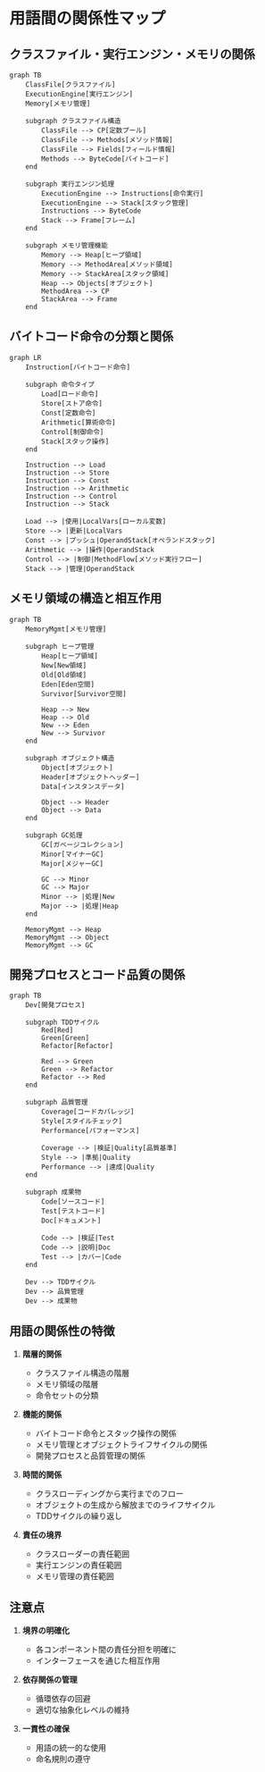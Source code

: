 # 用語間の関係性マップ

## クラスファイル・実行エンジン・メモリの関係

```mermaid
graph TB
    ClassFile[クラスファイル]
    ExecutionEngine[実行エンジン]
    Memory[メモリ管理]
    
    subgraph クラスファイル構造
        ClassFile --> CP[定数プール]
        ClassFile --> Methods[メソッド情報]
        ClassFile --> Fields[フィールド情報]
        Methods --> ByteCode[バイトコード]
    end
    
    subgraph 実行エンジン処理
        ExecutionEngine --> Instructions[命令実行]
        ExecutionEngine --> Stack[スタック管理]
        Instructions --> ByteCode
        Stack --> Frame[フレーム]
    end
    
    subgraph メモリ管理機能
        Memory --> Heap[ヒープ領域]
        Memory --> MethodArea[メソッド領域]
        Memory --> StackArea[スタック領域]
        Heap --> Objects[オブジェクト]
        MethodArea --> CP
        StackArea --> Frame
    end
```

## バイトコード命令の分類と関係

```mermaid
graph LR
    Instruction[バイトコード命令]
    
    subgraph 命令タイプ
        Load[ロード命令]
        Store[ストア命令]
        Const[定数命令]
        Arithmetic[算術命令]
        Control[制御命令]
        Stack[スタック操作]
    end
    
    Instruction --> Load
    Instruction --> Store
    Instruction --> Const
    Instruction --> Arithmetic
    Instruction --> Control
    Instruction --> Stack
    
    Load --> |使用|LocalVars[ローカル変数]
    Store --> |更新|LocalVars
    Const --> |プッシュ|OperandStack[オペランドスタック]
    Arithmetic --> |操作|OperandStack
    Control --> |制御|MethodFlow[メソッド実行フロー]
    Stack --> |管理|OperandStack
```

## メモリ領域の構造と相互作用

```mermaid
graph TB
    MemoryMgmt[メモリ管理]
    
    subgraph ヒープ管理
        Heap[ヒープ領域]
        New[New領域]
        Old[Old領域]
        Eden[Eden空間]
        Survivor[Survivor空間]
        
        Heap --> New
        Heap --> Old
        New --> Eden
        New --> Survivor
    end
    
    subgraph オブジェクト構造
        Object[オブジェクト]
        Header[オブジェクトヘッダー]
        Data[インスタンスデータ]
        
        Object --> Header
        Object --> Data
    end
    
    subgraph GC処理
        GC[ガベージコレクション]
        Minor[マイナーGC]
        Major[メジャーGC]
        
        GC --> Minor
        GC --> Major
        Minor --> |処理|New
        Major --> |処理|Heap
    end
    
    MemoryMgmt --> Heap
    MemoryMgmt --> Object
    MemoryMgmt --> GC
```

## 開発プロセスとコード品質の関係

```mermaid
graph TB
    Dev[開発プロセス]
    
    subgraph TDDサイクル
        Red[Red]
        Green[Green]
        Refactor[Refactor]
        
        Red --> Green
        Green --> Refactor
        Refactor --> Red
    end
    
    subgraph 品質管理
        Coverage[コードカバレッジ]
        Style[スタイルチェック]
        Performance[パフォーマンス]
        
        Coverage --> |検証|Quality[品質基準]
        Style --> |準拠|Quality
        Performance --> |達成|Quality
    end
    
    subgraph 成果物
        Code[ソースコード]
        Test[テストコード]
        Doc[ドキュメント]
        
        Code --> |検証|Test
        Code --> |説明|Doc
        Test --> |カバー|Code
    end
    
    Dev --> TDDサイクル
    Dev --> 品質管理
    Dev --> 成果物
```

## 用語の関係性の特徴

1. **階層的関係**
   - クラスファイル構造の階層
   - メモリ領域の階層
   - 命令セットの分類

2. **機能的関係**
   - バイトコード命令とスタック操作の関係
   - メモリ管理とオブジェクトライフサイクルの関係
   - 開発プロセスと品質管理の関係

3. **時間的関係**
   - クラスローディングから実行までのフロー
   - オブジェクトの生成から解放までのライフサイクル
   - TDDサイクルの繰り返し

4. **責任の境界**
   - クラスローダーの責任範囲
   - 実行エンジンの責任範囲
   - メモリ管理の責任範囲

## 注意点

1. **境界の明確化**
   - 各コンポーネント間の責任分担を明確に
   - インターフェースを通じた相互作用

2. **依存関係の管理**
   - 循環依存の回避
   - 適切な抽象化レベルの維持

3. **一貫性の確保**
   - 用語の統一的な使用
   - 命名規則の遵守